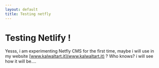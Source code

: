 ```yaml
---
layout: default
title: Testing netfly
---
```

# Testing Netlify !

Yesss, i am experimenting Netfly CMS for the first time, maybe i will use in my website [www.kalwaltart.it](www.kalwaltart.it) ? Who knows? i will see how it will be....
